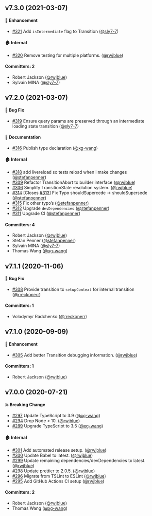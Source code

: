 ## v7.3.0 (2021-03-07)

#### :rocket: Enhancement
* [#321](https://github.com/tildeio/router.js/pull/321) Add `isIntermediate` flag to Transition ([@sly7-7](https://github.com/sly7-7))

#### :house: Internal
* [#320](https://github.com/tildeio/router.js/pull/320) Remove testing for multiple platforms. ([@rwjblue](https://github.com/rwjblue))

#### Committers: 2
- Robert Jackson ([@rwjblue](https://github.com/rwjblue))
- Sylvain MINA ([@sly7-7](https://github.com/sly7-7))


## v7.2.0 (2021-03-07)

#### :bug: Bug Fix
* [#319](https://github.com/tildeio/router.js/pull/319) Ensure query params are preserved through an intermediate loading state transition ([@sly7-7](https://github.com/sly7-7))

#### :memo: Documentation
* [#316](https://github.com/tildeio/router.js/pull/316) Publish type declaration ([@xg-wang](https://github.com/xg-wang))

#### :house: Internal
* [#318](https://github.com/tildeio/router.js/pull/318) add livereload so tests reload when i make changes ([@stefanpenner](https://github.com/stefanpenner))
* [#309](https://github.com/tildeio/router.js/pull/309) Refactor TransitionAbort to builder interface ([@rwjblue](https://github.com/rwjblue))
* [#306](https://github.com/tildeio/router.js/pull/306) Simplify TransitionState resolution system. ([@rwjblue](https://github.com/rwjblue))
* [#314](https://github.com/tildeio/router.js/pull/314) [Closes [#313](https://github.com/tildeio/router.js/issues/313)] Fix Typo shouldSupercede -> shouldSupersede ([@stefanpenner](https://github.com/stefanpenner))
* [#315](https://github.com/tildeio/router.js/pull/315) Fix other typo’s ([@stefanpenner](https://github.com/stefanpenner))
* [#312](https://github.com/tildeio/router.js/pull/312) Upgrade `devDependencies` ([@stefanpenner](https://github.com/stefanpenner))
* [#311](https://github.com/tildeio/router.js/pull/311) Upgrade CI ([@stefanpenner](https://github.com/stefanpenner))

#### Committers: 4
- Robert Jackson ([@rwjblue](https://github.com/rwjblue))
- Stefan Penner ([@stefanpenner](https://github.com/stefanpenner))
- Sylvain MINA ([@sly7-7](https://github.com/sly7-7))
- Thomas Wang ([@xg-wang](https://github.com/xg-wang))


## v7.1.1 (2020-11-06)

#### :bug: Bug Fix
* [#308](https://github.com/tildeio/router.js/pull/308) Provide transition to `setupContext` for internal transition ([@rreckonerr](https://github.com/rreckonerr))

#### Committers: 1
- Volodymyr Radchenko ([@rreckonerr](https://github.com/rreckonerr))


## v7.1.0 (2020-09-09)

#### :rocket: Enhancement
* [#305](https://github.com/tildeio/router.js/pull/305) Add better Transition debugging information. ([@rwjblue](https://github.com/rwjblue))

#### Committers: 1
- Robert Jackson ([@rwjblue](https://github.com/rwjblue))


## v7.0.0 (2020-07-21)

#### :boom: Breaking Change
* [#297](https://github.com/tildeio/router.js/pull/297) Update TypeScript to 3.9 ([@xg-wang](https://github.com/xg-wang))
* [#294](https://github.com/tildeio/router.js/pull/294) Drop Node < 10. ([@rwjblue](https://github.com/rwjblue))
* [#289](https://github.com/tildeio/router.js/pull/289) Upgrade TypeScript to 3.5 ([@xg-wang](https://github.com/xg-wang))

#### :house: Internal
* [#301](https://github.com/tildeio/router.js/pull/301) Add automated release setup. ([@rwjblue](https://github.com/rwjblue))
* [#300](https://github.com/tildeio/router.js/pull/300) Update Babel to latest. ([@rwjblue](https://github.com/rwjblue))
* [#299](https://github.com/tildeio/router.js/pull/299) Update remaining dependencies/devDependencies to latest. ([@rwjblue](https://github.com/rwjblue))
* [#298](https://github.com/tildeio/router.js/pull/298) Update prettier to 2.0.5. ([@rwjblue](https://github.com/rwjblue))
* [#296](https://github.com/tildeio/router.js/pull/296) Migrate from TSLint to ESLint ([@rwjblue](https://github.com/rwjblue))
* [#295](https://github.com/tildeio/router.js/pull/295) Add GitHub Actions CI setup ([@rwjblue](https://github.com/rwjblue))

#### Committers: 2
- Robert Jackson ([@rwjblue](https://github.com/rwjblue))
- Thomas Wang ([@xg-wang](https://github.com/xg-wang))


